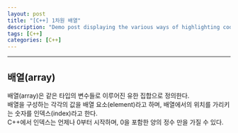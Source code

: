 ```yaml
---
layout: post
title: "[C++] 1차원 배열"
description: "Demo post displaying the various ways of highlighting code in Markdown."
tags: [C++]
categories: [C++]
---
```


------------------------------------------------------------------------------------------------------------

## 배열(array)
배열(array)은 같은 타입의 변수들로 이루어진 유한 집합으로 정의한다.  
배열을 구성하는 각각의 값을 배열 요소(element)라고 하며, 배열에서의 위치를 가리키는 숫자를 인덱스(index)라고 한다.  
C++에서 인덱스는 언제나 0부터 시작하며, 0을 포함한 양의 정수 만을 가질 수 있다.  
